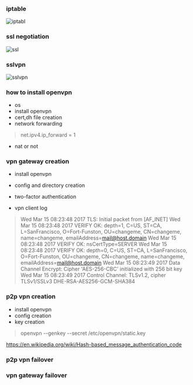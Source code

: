 ### iptable
![iptabl](https://www.frozentux.net/iptables-tutorial/images/tables_traverse.jpg=600)

### ssl negotiation
![ssl](https://tender.eprocurement.gov.in/DigitalCertificate/faqs/images/SSL.jpg)

### sslvpn
![sslvpn](https://community.jisc.ac.uk/system/files/images/tg-vpn-17.jpg)

### how to install openvpn
- os
- install openvpn
- cert,dh file creation
- network forwarding
>net.ipv4.ip_forward = 1
- nat or not

### vpn gateway creation
- install openvpn
- config and directory creation
- two-factor authentication

- vpn client log
> Wed Mar 15 08:23:48 2017 TLS: Initial packet from [AF_INET]
Wed Mar 15 08:23:48 2017 VERIFY OK: depth=1, C=US, ST=CA, L=SanFrancisco, O=Fort-Funston, OU=changeme, CN=changeme, name=changeme, emailAddress=mail@host.domain
Wed Mar 15 08:23:48 2017 VERIFY OK: nsCertType=SERVER
Wed Mar 15 08:23:48 2017 VERIFY OK: depth=0, C=US, ST=CA, L=SanFrancisco, O=Fort-Funston, OU=changeme, CN=changeme, name=changeme, emailAddress=mail@host.domain
Wed Mar 15 08:23:49 2017 Data Channel Encrypt: Cipher 'AES-256-CBC' initialized with 256 bit key
Wed Mar 15 08:23:49 2017 Control Channel: TLSv1.2, cipher TLSv1/SSLv3 DHE-RSA-AES256-GCM-SHA384

### p2p vpn creation
- install openvpn
- config creation
- key creation
> openvpn --genkey --secret /etc/openvpn/static.key

https://en.wikipedia.org/wiki/Hash-based_message_authentication_code

### p2p vpn failover

### vpn gateway failover
